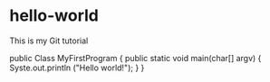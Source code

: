 # hello-world
This is my Git tutorial

public Class MyFirstProgram {
    public static void main(char[] argv) {
        Syste.out.println ("Hello world!");
    }
}
